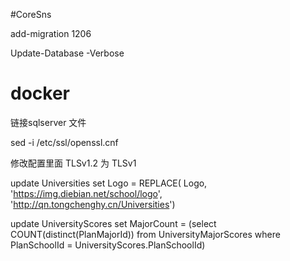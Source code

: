 #CoreSns


add-migration 1206

Update-Database -Verbose


# docker 

 链接sqlserver 文件
 
 sed -i  /etc/ssl/openssl.cnf
 
 修改配置里面  TLSv1.2  为 TLSv1
 
 
  update Universities set Logo =   REPLACE(  Logo, 'https://img.diebian.net/school/logo', 'http://qn.tongchenghy.cn/Universities')
  
update UniversityScores set MajorCount = (select COUNT(distinct(PlanMajorId)) from UniversityMajorScores where PlanSchoolId = UniversityScores.PlanSchoolId)
